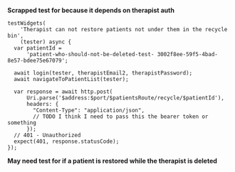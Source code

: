 **Scrapped test for because it depends on therapist auth**
```flutter
testWidgets(  
    'Therapist can not restore patients not under them in the recycle bin',  
    (tester) async {  
  var patientId =  
      'patient-who-should-not-be-deleted-test- 3002f8ee-59f5-4bad-8e57-bdee75e67079';  
  
  await login(tester, therapistEmail2, therapistPassword);  
  await navigateToPatientList(tester);  
  
  var response = await http.post(  
      Uri.parse('$address:$port/$patientsRoute/recycle/$patientId'),  
      headers: {  
        "Content-Type": "application/json",  
        // TODO I think I need to pass this the bearer token or something  
      });  
  // 401 - Unauthorized  
  expect(401, response.statusCode);  
});
```

**May need test for if a patient is restored while the therapist is deleted**
